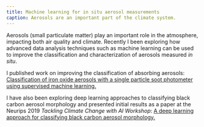 ```yaml
---
title: Machine learning for in situ aerosol measurements
caption: Aerosols are an important part of the climate system. 
---
```

Aerosols (small particulate matter) play an important role in the atmosphere, impacting both air quality and climate. 
Recently I been exploring how advanced data analysis techniques such as machine learning can be used to improve the classification and characterization of aerosols measured *in situ*.

I published work on improving the classification of absorbing aerosols:
[Classification of iron oxide aerosols with a single particle soot photometer using supervised machine learning.](https://amt.copernicus.org/articles/12/3885/2019/)

I have also been exploring deep learning approaches to classifying black carbon aerosol morphology and presented initial results as a 
paper at the Neurips 2019 *Tackling Climate Change with AI Workshop*:
[A deep learning approach for classifying black carbon aerosol morphology.](https://www.climatechange.ai/papers/neurips2019/52.html) 
